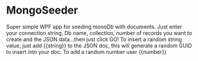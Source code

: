 # MongoSeeder
Super simple WPF app for seeding monoDb with documents. Just enter your connection string, Db name, collection, number of records you want to create and the JSON data...then just click GO!
To insert a random string value, just add {{string}} to the JSON doc, this will generate a random GUID to insert into your doc. To add a random number user {{number}}

